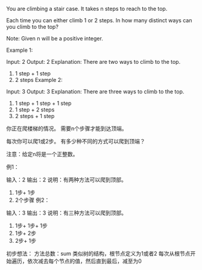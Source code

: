You are climbing a stair case. It takes n steps to reach to the top.

Each time you can either climb 1 or 2 steps. In how many distinct ways can you climb to the top?

Note: Given n will be a positive integer.

Example 1:

Input: 2
Output: 2
Explanation: There are two ways to climb to the top.
1. 1 step + 1 step
2. 2 steps
Example 2:

Input: 3
Output: 3
Explanation: There are three ways to climb to the top.
1. 1 step + 1 step + 1 step
2. 1 step + 2 steps
3. 2 steps + 1 step

你正在爬楼梯的情况。 需要n个步骤才能到达顶端。

每次你可以爬1或2步。 有多少种不同的方式可以爬到顶端？

注意：给定n将是一个正整数。

例1：

输入：2
输出：2
说明：有两种方法可以爬到顶部。
1. 1步+ 1步
2. 2个步骤
例2：

输入：3
输出：3
说明：有三种方法可以爬到顶部。
1. 1步+ 1步+ 1步
2. 1步+ 2步
3. 2步+ 1步

初步想法：
方法总数：sum
类似树的结构，根节点定义为1或者2
每次从根节点开始遍历，依次减去每个节点的值，然后直到最后，减至为0




